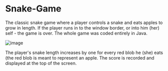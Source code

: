 # Snake-Game
The classic snake game where a player controls a snake and eats apples to grow in length. If the player runs in to the window border, or into him (her) self - the game is over. The whole game was coded entirely in Java. 

![image](https://user-images.githubusercontent.com/74903538/111043870-58a8cf00-8445-11eb-80c7-03d448897809.png)

The player's snake length increases by one for every red blob he (she) eats (the red blob is meant to represent an apple. The score is recorded and displayed at the top of the screen.
